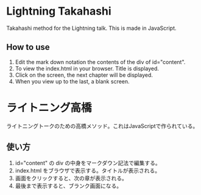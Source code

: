# Lightning Takahashi
Takahashi method for the Lightning talk. This is made in JavaScript.

## How to use
1. Edit the mark down notation the contents of the div of id="content".
2. To view the index.html in your browser. Title is displayed.
3. Click on the screen, the next chapter will be displayed.
4. When you view up to the last, a blank screen.

# ライトニング高橋
ライトニングトークのための高橋メソッド。これはJavaScriptで作られている。

## 使い方
1. id="content" の div の中身をマークダウン記法で編集する。
2. index.html をブラウザで表示する。タイトルが表示される。
3. 画面をクリックすると、次の章が表示される。
4. 最後まで表示すると、ブランク画面になる。